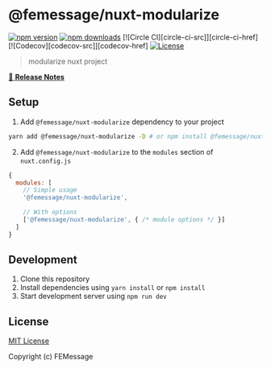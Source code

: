 # @femessage/nuxt-modularize

[![npm version][npm-version-src]][npm-version-href]
[![npm downloads][npm-downloads-src]][npm-downloads-href]
[![Circle CI][circle-ci-src]][circle-ci-href]
[![Codecov][codecov-src]][codecov-href]
[![License][license-src]][license-href]

> modularize nuxt project

[📖 **Release Notes**](./CHANGELOG.md)

## Setup

1. Add `@femessage/nuxt-modularize` dependency to your project

```bash
yarn add @femessage/nuxt-modularize -D # or npm install @femessage/nuxt-modularize -D
```

2. Add `@femessage/nuxt-modularize` to the `modules` section of `nuxt.config.js`

```js
{
  modules: [
    // Simple usage
    '@femessage/nuxt-modularize',

    // With options
    ['@femessage/nuxt-modularize', { /* module options */ }]
  ]
}
```

## Development

1. Clone this repository
2. Install dependencies using `yarn install` or `npm install`
3. Start development server using `npm run dev`

## License

[MIT License](./LICENSE)

Copyright (c) FEMessage

<!-- Badges -->
[npm-version-src]: https://img.shields.io/npm/v/@femessage/nuxt-modularize/latest.svg?style=flat-square
[npm-version-href]: https://npmjs.com/package/@femessage/nuxt-modularize

[npm-downloads-src]: https://img.shields.io/npm/dt/@femessage/nuxt-modularize.svg?style=flat-square
[npm-downloads-href]: https://npmjs.com/package/@femessage/nuxt-modularize

[license-src]: https://img.shields.io/npm/l/@femessage/nuxt-modularize.svg?style=flat-square
[license-href]: https://npmjs.com/package/@femessage/nuxt-modularize
